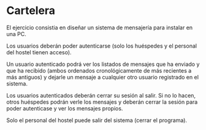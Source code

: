 # Cartelera
El ejercicio consistia en diseñar un sistema de mensajería para instalar en una PC.

Los usuarios deberán poder autenticarse (solo los huéspedes y el personal del hostel tienen acceso).

Un usuario autenticado podrá ver los listados de mensajes que ha enviado y que ha recibido (ambos ordenados cronológicamente de más recientes a más antiguos) y dejarle un mensaje a cualquier otro usuario registrado en el sistema.

Los usuarios autenticados deberán cerrar su sesión al salir. Si no lo hacen, otros huéspedes podrán verle los mensajes y deberán cerrar la sesión para poder autenticase y ver los mensajes propios.

Solo el personal del hostel puede salir del sistema (cerrar el programa).
